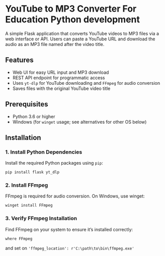 # YouTube to MP3 Converter For Education Python development

A simple Flask application that converts YouTube videos to MP3 files via a web interface or API. Users can paste a YouTube URL and download the audio as an MP3 file named after the video title.

## Features
- Web UI for easy URL input and MP3 download
- REST API endpoint for programmatic access
- Uses `yt-dlp` for YouTube downloading and `FFmpeg` for audio conversion
- Saves files with the original YouTube video title

## Prerequisites
- Python 3.6 or higher
- Windows (for `winget` usage; see alternatives for other OS below)

## Installation

### 1. Install Python Dependencies
Install the required Python packages using `pip`:

```bash
pip install flask yt_dlp
```
### 2. Install FFmpeg
FFmpeg is required for audio conversion. On Windows, use winget:
```bash
winget install FFmpeg
```
### 3. Verify FFmpeg Installation
Find FFmpeg on your system to ensure it’s installed correctly:
```bash
where FFmpeg
```
and set on `'ffmpeg_location': r'C:\path\to\bin\ffmpeg.exe'`


